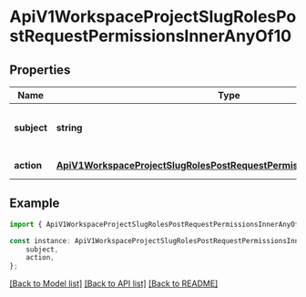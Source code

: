 # ApiV1WorkspaceProjectSlugRolesPostRequestPermissionsInnerAnyOf10


## Properties

Name | Type | Description | Notes
------------ | ------------- | ------------- | -------------
**subject** | **string** | The entity this permission pertains to. | [default to undefined]
**action** | [**ApiV1WorkspaceProjectSlugRolesPostRequestPermissionsInnerAnyOfAction**](ApiV1WorkspaceProjectSlugRolesPostRequestPermissionsInnerAnyOfAction.md) |  | [default to undefined]

## Example

```typescript
import { ApiV1WorkspaceProjectSlugRolesPostRequestPermissionsInnerAnyOf10 } from './api';

const instance: ApiV1WorkspaceProjectSlugRolesPostRequestPermissionsInnerAnyOf10 = {
    subject,
    action,
};
```

[[Back to Model list]](../README.md#documentation-for-models) [[Back to API list]](../README.md#documentation-for-api-endpoints) [[Back to README]](../README.md)

